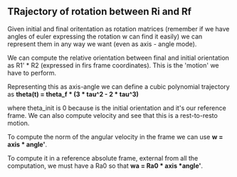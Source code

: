 ## TRajectory of rotation between Ri and Rf

Given initial and final oritentation as rotation matrices (remember if we have angles of euler expressing the rotation w can find it easily) we can represent them in any way we want (even as axis - angle mode).

We can compute the relative orientation between final and initial orientation as R1' * R2 (expressed in firs frame coordinates). This is the 'motion' we have to perform.

Representing this as axis-angle we can define a cubic polynomial trajectory as **theta(t) = theta_f * (3 * tau^2 - 2 * tau^3)**

where theta_init is 0 because is the initial orientation and it's our reference frame. We can also compute velocity and see that this is a rest-to-resto motion.

To compute the norm of the angular velocity in the frame we can use **w = axis * angle'**.

To compute it in a reference absolute frame, external from all the computation, we must have a Ra0 so that **wa = Ra0 * axis *angle'**.

